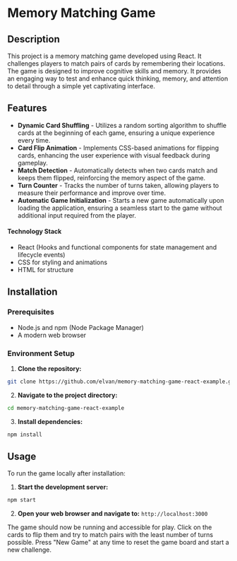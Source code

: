 # Memory Matching Game

## Description

This project is a memory matching game developed using React. It challenges players to match pairs of cards by remembering their locations. The game is designed to improve cognitive skills and memory. It provides an engaging way to test and enhance quick thinking, memory, and attention to detail through a simple yet captivating interface.

## Features

- **Dynamic Card Shuffling** - Utilizes a random sorting algorithm to shuffle cards at the beginning of each game, ensuring a unique experience every time.
- **Card Flip Animation** - Implements CSS-based animations for flipping cards, enhancing the user experience with visual feedback during gameplay.
- **Match Detection** - Automatically detects when two cards match and keeps them flipped, reinforcing the memory aspect of the game.
- **Turn Counter** - Tracks the number of turns taken, allowing players to measure their performance and improve over time.
- **Automatic Game Initialization** - Starts a new game automatically upon loading the application, ensuring a seamless start to the game without additional input required from the player.

#### Technology Stack

- React (Hooks and functional components for state management and lifecycle events)
- CSS for styling and animations
- HTML for structure

## Installation

### Prerequisites

- Node.js and npm (Node Package Manager)
- A modern web browser

### Environment Setup

1. **Clone the repository:**

```bash
git clone https://github.com/elvan/memory-matching-game-react-example.git
```

2. **Navigate to the project directory:**

```bash
cd memory-matching-game-react-example
```

3. **Install dependencies:**

```bash
npm install
```

## Usage

To run the game locally after installation:

1. **Start the development server:**

```bash
npm start
```

2. **Open your web browser and navigate to:** `http://localhost:3000`

The game should now be running and accessible for play. Click on the cards to flip them and try to match pairs with the least number of turns possible. Press "New Game" at any time to reset the game board and start a new challenge.
